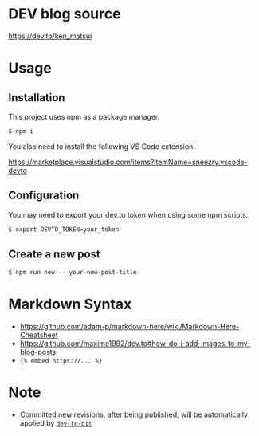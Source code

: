 # DEV blog source

https://dev.to/ken_matsui

# Usage

## Installation

This project uses npm as a package manager.

```bash
$ npm i
```

You also need to install the following VS Code extension:

https://marketplace.visualstudio.com/items?itemName=sneezry.vscode-devto

## Configuration

You may need to export your dev.to token when using some npm scripts.

```bash
$ export DEVTO_TOKEN=your_token
```

## Create a new post

```bash
$ npm run new -- your-new-post-title
```

# Markdown Syntax

* https://github.com/adam-p/markdown-here/wiki/Markdown-Here-Cheatsheet
* https://github.com/maxime1992/dev.to#how-do-i-add-images-to-my-blog-posts
* `{% embed https://... %}`

# Note

* Committed new revisions, after being published, will be automatically applied by [`dev-to-git`](https://www.npmjs.com/package/dev-to-git)
